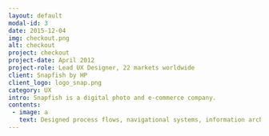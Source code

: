 ```yaml
---
layout: default
modal-id: 3
date: 2015-12-04
img: checkout.png
alt: checkout
project: checkout
project-date: April 2012
project-role: Lead UX Designer, 22 markets worldwide
client: Snapfish by HP
client_logo: logo_snap.png
category: UX
intro: Snapfish is a digital photo and e-commerce company.
contents:
 - image: a
   text: Designed process flows, navigational systems, information architectures, and detailed page specifications for financial applications and sales websites. Projects included a 'Relationship Rewards' web application, which served as a base to rewards enable all Bank of America products. As well as the re-design and re-brand of Bank of America’s three European acquisition websites. Due to client confidentiality, case studies of these projects are only available on request.
---
```

